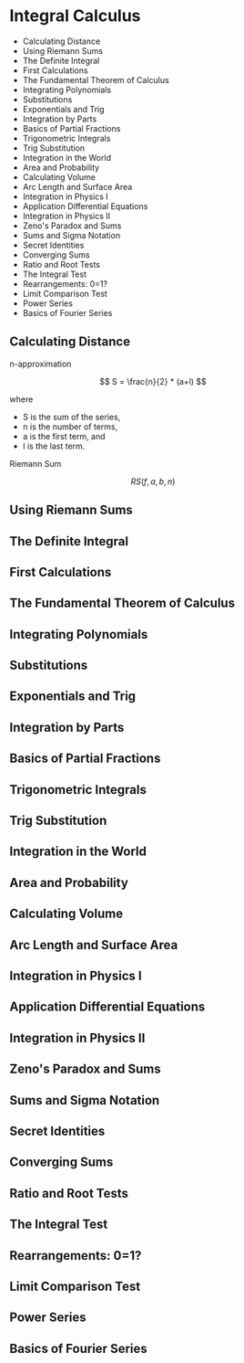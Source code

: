# Integral Calculus

- Calculating Distance
- Using Riemann Sums
- The Definite Integral
- First Calculations
- The Fundamental Theorem of Calculus
- Integrating Polynomials
- Substitutions
- Exponentials and Trig
- Integration by Parts
- Basics of Partial Fractions
- Trigonometric Integrals
- Trig Substitution
- Integration in the World
- Area and Probability
- Calculating Volume
- Arc Length and Surface Area
- Integration in Physics I
- Application Differential Equations
- Integration in Physics II
- Zeno's Paradox and Sums
- Sums and Sigma Notation
- Secret Identities
- Converging Sums
- Ratio and Root Tests
- The Integral Test
- Rearrangements: 0=1?
- Limit Comparison Test
- Power Series
- Basics of Fourier Series

## Calculating Distance

n-approximation

$$
S = \frac{n}{2} * (a+l)
$$

where

- S is the sum of the series,
- n is the number of terms,
- a is the first term, and
- l is the last term.

Riemann Sum

$$
RS(f,a,b,n)
$$

## Using Riemann Sums

## The Definite Integral

## First Calculations

## The Fundamental Theorem of Calculus

## Integrating Polynomials

## Substitutions

## Exponentials and Trig

## Integration by Parts

## Basics of Partial Fractions

## Trigonometric Integrals

## Trig Substitution

## Integration in the World

## Area and Probability

## Calculating Volume

## Arc Length and Surface Area

## Integration in Physics I

## Application Differential Equations

## Integration in Physics II

## Zeno's Paradox and Sums

## Sums and Sigma Notation

## Secret Identities

## Converging Sums

## Ratio and Root Tests

## The Integral Test

## Rearrangements: 0=1?

## Limit Comparison Test

## Power Series

## Basics of Fourier Series
